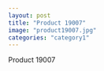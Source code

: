 ```yaml
---
layout: post
title: "Product 19007"
image: "product19007.jpg"
categories: "category1"
---
```

Product 19007
